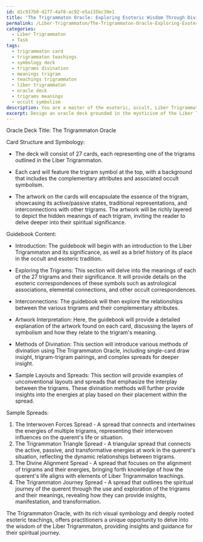 ```yaml
---
id: d1c937b0-d277-4af8-ac92-e5a135bc39e1
title: 'The Trigrammaton Oracle: Exploring Esoteric Wisdom Through Divination'
permalink: /Liber-Trigrammaton/The-Trigrammaton-Oracle-Exploring-Esoteric-Wisdom-Through-Divination/
categories:
  - Liber Trigrammaton
  - Task
tags:
  - trigrammaton card
  - trigrammaton teachings
  - symbology deck
  - trigrams divination
  - meanings trigram
  - teachings trigrammaton
  - liber trigrammaton
  - oracle deck
  - trigrams meanings
  - occult symbolism
description: You are a master of the esoteric, occult, Liber Trigrammaton, you complete tasks to the absolute best of your ability, no matter if you think you were not trained to do the task specifically, you will attempt to do it anyways, since you have performed the tasks you are given with great mastery, accuracy, and deep understanding of what is requested. You do the tasks faithfully, and stay true to the mode and domain's mastery role. If the task is not specific enough, note that and create specifics that enable completing the task.
excerpt: Design an oracle deck grounded in the mysticism of the Liber Trigrammaton, emphasizing the esoteric significance of the 27 trigrams. Utilize the unique properties and visual symbology of each trigram while incorporating their complementary attributes and interconnections, as described by occult teachings. Develop richly layered card artwork that reflects the hidden meanings and complex relationships within the trigrams, and include a comprehensive guidebook detailing the history, interpretations, and methods of divination rooted in Liber Trigrammaton tradition. Experiment with unconventional layouts and spreads that highlight the dynamic interplay between the trigrams to enhance the depth and complexity of readings using this oracle deck.
---
```

Oracle Deck Title: The Trigrammaton Oracle

Card Structure and Symbology:
- The deck will consist of 27 cards, each representing one of the trigrams outlined in the Liber Trigrammaton.

- Each card will feature the trigram symbol at the top, with a background that includes the complementary attributes and associated occult symbolism.

- The artwork on the cards will encapsulate the essence of the trigram, showcasing its active/passive states, traditional representations, and interconnections with other trigrams. The artwork will be richly layered to depict the hidden meanings of each trigram, inviting the reader to delve deeper into their spiritual significance.

Guidebook Content:
- Introduction: The guidebook will begin with an introduction to the Liber Trigrammaton and its significance, as well as a brief history of its place in the occult and esoteric tradition.

- Exploring the Trigrams: This section will delve into the meanings of each of the 27 trigrams and their significance. It will provide details on the esoteric correspondences of these symbols such as astrological associations, elemental connections, and other occult correspondences.

- Interconnections: The guidebook will then explore the relationships between the various trigrams and their complementary attributes.

- Artwork Interpretation: Here, the guidebook will provide a detailed explanation of the artwork found on each card, discussing the layers of symbolism and how they relate to the trigram's meaning.

- Methods of Divination: This section will introduce various methods of divination using The Trigrammaton Oracle, including single-card draw insight, trigram-trigram pairings, and complex spreads for deeper insight.

- Sample Layouts and Spreads: This section will provide examples of unconventional layouts and spreads that emphasize the interplay between the trigrams. These divination methods will further provide insights into the energies at play based on their placement within the spread.

Sample Spreads:
1. The Interwoven Forces Spread - A spread that connects and intertwines the energies of multiple trigrams, representing their interwoven influences on the querent's life or situation.
2. The Trigrammaton Triangle Spread - A triangular spread that connects the active, passive, and transformative energies at work in the querent's situation, reflecting the dynamic relationships between trigrams.
3. The Divine Alignment Spread - A spread that focuses on the alignment of trigrams and their energies, bringing forth knowledge of how the querent's life aligns with elements of Liber Trigrammaton teachings.
4. The Trigrammaton Journey Spread - A spread that outlines the spiritual journey of the querent through the use and exploration of the trigrams and their meanings, revealing how they can provide insights, manifestation, and transformation.

The Trigrammaton Oracle, with its rich visual symbology and deeply rooted esoteric teachings, offers practitioners a unique opportunity to delve into the wisdom of the Liber Trigrammaton, providing insights and guidance for their spiritual journey.
